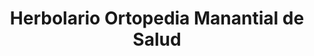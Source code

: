 ---
title: "Herbolario Ortopedia Manantial de Salud"
url: /cehegin/herbolario-ortopedia-manantial-de-salud/
shop: herbolario
---